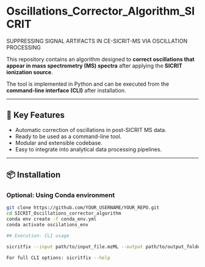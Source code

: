 # Oscillations_Corrector_Algorithm_SICRIT
SUPPRESSING SIGNAL ARTIFACTS IN CE-SICRIT-MS VIA OSCILLATION PROCESSING


This repository contains an algorithm designed to **correct oscillations that appear in mass spectrometry (MS) spectra** after applying the **SICRIT ionization source**.

The tool is implemented in Python and can be executed from the **command-line interface (CLI)** after installation.

---

## 🚀 Key Features

- Automatic correction of oscillations in post-SICRIT MS data.
- Ready to be used as a command-line tool.
- Modular and extensible codebase.
- Easy to integrate into analytical data processing pipelines.

---

## 📦 Installation

### Optional: Using Conda environment

```bash
git clone https://github.com/YOUR_USERNAME/YOUR_REPO.git
cd SICRIT_Oscillations_corrector_algorithm
conda env create -f conda_env.yml
conda activate oscilations_env

## Execution- CLI usage

sicritfix --input path/to/input_file.mzML --output path/to/output_folder/

For full CLI options: sicritfix --help
